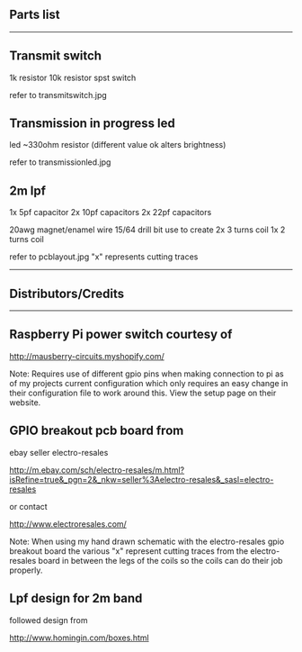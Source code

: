 Parts list
---

-----

Transmit switch
---

1k resistor
10k resistor
spst switch

refer to transmitswitch.jpg

Transmission in progress led
---

led
~330ohm resistor (different value ok alters brightness)

refer to transmissionled.jpg

2m lpf
---

1x 5pf capacitor
2x 10pf capacitors
2x 22pf capacitors

20awg magnet/enamel wire
15/64 drill bit
use to create
2x 3 turns coil
1x 2 turns coil

refer to pcblayout.jpg
"x" represents cutting traces

-----

Distributors/Credits
---

-----

Raspberry Pi power switch courtesy of
---

http://mausberry-circuits.myshopify.com/

Note: Requires use of different gpio pins when making connection to pi as of my projects current configuration which only requires an easy change in their configuration file to work around this.  View the setup page on their website.


GPIO breakout pcb board from
---

ebay seller electro-resales

http://m.ebay.com/sch/electro-resales/m.html?isRefine=true&_pgn=2&_nkw=seller%3Aelectro-resales&_sasl=electro-resales

or contact

http://www.electroresales.com/

Note: When using my hand drawn schematic with the electro-resales gpio breakout board the various "x" represent cutting traces from the electro-resales board in between the legs of the coils so the coils can do their job properly.


Lpf design for 2m band
---

followed design from

http://www.homingin.com/boxes.html
